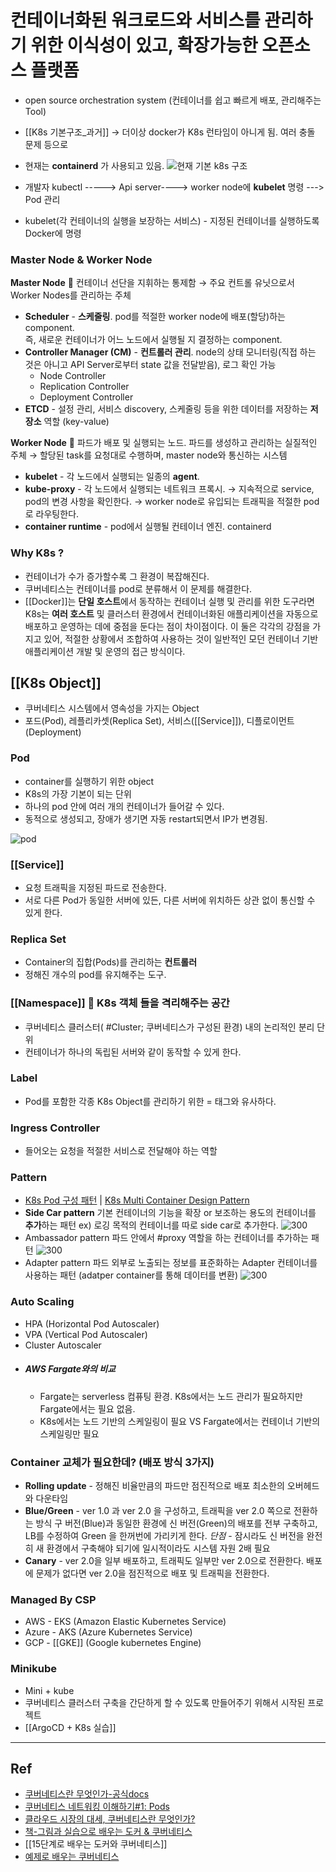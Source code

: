 # 컨테이너화된 워크로드와 서비스를 관리하기 위한 이식성이 있고, 확장가능한 오픈소스 플랫폼

- open source orchestration system (컨테이너를 쉽고 빠르게 배포, 관리해주는 Tool)
- [[K8s 기본구조_과거]]
	&rarr; 더이상 docker가 K8s 런타임이 아니게 됨. 여러 충돌 문제 등으로

- 현재는 **containerd** 가 사용되고 있음.
![현재 기본 k8s 구조](https://lh6.googleusercontent.com/4NGAPzwhkL0GTNjkAEFN9iWX_Wc0ZE-AZxAxEw4E5aOntuGmv764b3ZYQUyapSnP9BrlUs2rUyo5kiCrj5QuiMHw3-dz2vPUDma029Qt3tej9QABEHFSsOBsq6LjLfFhTBgMhAAc)

- 개발자 kubectl -----> Api server----> worker node에 **kubelet** 명령 ---> Pod 관리
- kubelet(각 컨테이너의 실행을 보장하는 서비스) - 지정된 컨테이너를 실행하도록 Docker에 명령

### Master Node & Worker Node

**Master Node** 🔑 컨테이너 선단을 지휘하는 통제함 
&rarr; 주요 컨트롤 유닛으로서 Worker Nodes를 관리하는 주체
- **Scheduler** - **스케줄링**. pod를 적절한 worker node에 배포(할당)하는 component. <br/> 즉, 새로운 컨테이너가 어느 노드에서 실행될 지 결정하는 component.
- **Controller Manager (CM)** - **컨트롤러 관리**. node의 상태 모니터링(직접 하는 것은 아니고 API Server로부터 state 값을 전달받음), 로그 확인 가능
	- Node Controller
	- Replication Controller
	- Deployment Controller
- **ETCD** - 설정 관리, 서비스 discovery, 스케줄링 등을 위한 데이터를 저장하는 **저장소** 역할 (key-value)

**Worker Node** 🔑 파드가 배포 및 실행되는 노드. 파드를 생성하고 관리하는 실질적인 주체
&rarr; 할당된 task를 요청대로 수행하며, master node와 통신하는 시스템
- **kubelet** - 각 노드에서 실행되는 일종의 **agent**. 
- **kube-proxy** - 각 노드에서 실행되는 네트워크 프록시. 
	&rarr; 지속적으로 service, pod의 변경 사항을 확인한다.
	&rarr; worker node로 유입되는 트래픽을 적절한 pod로 라우팅한다.
- **container runtime** - pod에서 실행될 컨테이너 엔진. containerd

### Why K8s ?

- 컨테이너가 수가 증가할수록 그 환경이 복잡해진다.
- 쿠버네티스는 컨테이너를 pod로 분류해서 이 문제를 해결한다.
- [[Docker]]는 **단일 호스트**에서 동작하는 컨테이너 실행 및 관리를 위한 도구라면 K8s는 **여러 호스트** 및 클러스터 환경에서 컨테이너화된 애플리케이션을 자동으로 배포하고 운영하는 데에 중점을 둔다는 점이 차이점이다. 이 둘은 각각의 강점을 가지고 있어, 적절한 상황에서 조합하여 사용하는 것이 일반적인 모던 컨테이너 기반 애플리케이션 개발 및 운영의 접근 방식이다.

## [[K8s Object]]

- 쿠버네티스 시스템에서 영속성을 가지는 Object
- 포드(Pod), 레플리카셋(Replica Set), 서비스([[Service]]), 디플로이먼트(Deployment)
 
### Pod

- container를 실행하기 위한 object
- K8s의 가장 기본이 되는 단위
- 하나의 pod 안에 여러 개의 컨테이너가 들어갈 수 있다.
- 동적으로 생성되고, 장애가 생기면 자동 restart되면서 IP가 변경됨.

![pod](https://i0.wp.com/bespin-wordpress-bucket.s3.ap-northeast-2.amazonaws.com/wp-content/uploads/2022/06/%EA%B7%B8%EB%A6%BC62.png?resize=378%2C301&ssl=1)
### [[Service]]

- 요청 트래픽을 지정된 파드로 전송한다.
- 서로 다른 Pod가 동일한 서버에 있든, 다른 서버에 위치하든 상관 없이 통신할 수 있게 한다.
### Replica Set
-  Container의 집합(Pods)를 관리하는 **컨트롤러**
- 정해진 개수의 pod를 유지해주는 도구.

### [[Namespace]] 🔑 K8s 객체 들을 **격리**해주는 공간
- 쿠버네티스 클러스터( #Cluster; 쿠버네티스가 구성된 환경) 내의 논리적인 분리 단위
- 컨테이너가 하나의 독립된 서버와 같이 동작할 수 있게 한다.
### Label

- Pod를 포함한 각종 K8s Object를 관리하기 위한 = 태그와 유사하다.

### Ingress Controller

- 들어오는 요청을 적절한 서비스로 전달해야 하는 역할

### Pattern
- [K8s Pod 구성 패턴](https://rection34.tistory.com/137) | [K8s Multi Container Design Pattern](https://waspro.tistory.com/775)
- **Side Car pattern**
	기본 컨테이너의 기능을 확장 or 보조하는 용도의 컨테이너를 **추가**하는 패턴
	ex) 로깅 목적의 컨테이너를 따로 side car로 추가한다.
	![300](https://img1.daumcdn.net/thumb/R1280x0/?scode=mtistory2&fname=https%3A%2F%2Fblog.kakaocdn.net%2Fdn%2FccgdcF%2FbtrFT2YqujL%2FmiN0IvhlfJRNJKOKG01B0K%2Fimg.png)
- Ambassador pattern
	파드 안에서 #proxy 역할을 하는 컨테이너를 추가하는 패턴
	![300](https://img1.daumcdn.net/thumb/R1280x0/?scode=mtistory2&fname=https%3A%2F%2Fblog.kakaocdn.net%2Fdn%2F72sMC%2FbtrFTOF7GrA%2FJGmTNSHx6qm7KsPd0kf191%2Fimg.png)
- Adapter pattern
	파드 외부로 노출되는 정보를 표준화하는 Adapter 컨테이너를 사용하는 패턴
	(adatper container를 통해 데이터를 변환)
	![300](https://img1.daumcdn.net/thumb/R1280x0/?scode=mtistory2&fname=https%3A%2F%2Fblog.kakaocdn.net%2Fdn%2FbNncKa%2FbtrFVULU9Bk%2F125IN14ld61lO0SsF9XR3k%2Fimg.png)

### Auto Scaling

- HPA (Horizontal Pod Autoscaler)
- VPA (Vertical Pod Autoscaler)
- Cluster Autoscaler
- ##### AWS Fargate와의 비교
	- Fargate는 serverless 컴퓨팅 환경. K8s에서는 노드 관리가 필요하지만 Fargate에서는 필요 없음. 
	- K8s에서는 노드 기반의 스케일링이 필요 VS Fargate에서는 컨테이너 기반의 스케일링만 필요


### Container 교체가 필요한데? (배포 방식 3가지)

- **Rolling update** - 정해진 비율만큼의 파드만 점진적으로 배포
	최소한의 오버헤드와 다운타임
- **Blue/Green** - ver 1.0 과 ver 2.0 을 구성하고, 트래픽을 ver 2.0 쪽으로 전환하는 방식
	구 버전(Blue)과 동일한 환경에 신 버전(Green)의 배포를 전부 구축하고, LB를 수정하여 Green 을 한꺼번에 가리키게 한다.
	 *단점* - 잠시라도 신 버전을 완전히 새 환경에서 구축해야 되기에 일시적이라도 시스템 자원 2배 필요
- **Canary** - ver 2.0을 일부 배포하고, 트래픽도 일부만 ver 2.0으로 전환한다. 배포에 문제가 없다면 ver 2.0을 점진적으로 배포 및 트래픽을 전환한다.

### Managed By CSP
- AWS - EKS (Amazon Elastic Kubernetes Service)
- Azure - AKS (Azure Kubernetes Service)
- GCP - [[GKE]] (Google kubernetes Engine)

### Minikube

- Mini + kube
- 쿠버네티스 클러스터 구축을 간단하게 할 수 있도록 만들어주기 위해서 시작된 프로젝트
- [[ArgoCD + K8s 실습]]


---
## Ref

- [쿠버네티스란 무엇인가-공식docs](https://kubernetes.io/ko/docs/concepts/overview/)
- [쿠버네티스 네트워킹 이해하기#1: Pods](https://coffeewhale.com/k8s/network/2019/04/19/k8s-network-01/)
- [클라우드 시장의 대세, 쿠버네티스란 무엇인가?]( https://www.youtube.com/watch?v=JNc11rxLtmE)
- [책-그림과 실습으로 배우는 도커 & 쿠버네티스](https://www.yes24.com/Product/Goods/108431011)
- [[15단계로 배우는 도커와 쿠버네티스]]
- [예제로 배우는 쿠버네티스](https://essem-dev.medium.com/%EC%98%88%EC%A0%9C%EB%A1%9C-%EB%B0%B0%EC%9A%B0%EB%8A%94-%EC%BF%A0%EB%B2%84%EB%84%A4%ED%8B%B0%EC%8A%A4-4b9751b23962)